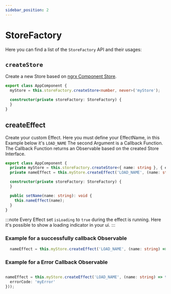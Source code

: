 ```yaml
---
sidebar_position: 2
---
```


# StoreFactory

Here you can find a list of the `StoreFactory` API and their usages:

## `createStore`

Create a new Store based on [ngrx Component Store](https://ngrx.io/guide/component-store).

```ts title="app.component.ts"
export class AppComponent {
  myStore = this.storeFactory.createStore<number, never>('myStore');

  constructor(private storeFactory: StoreFactory) {
  }
}
```

## createEffect

Create your custom Effect. Here you must define your EffectName, in this Example below it's `LOAD_NAME`
The second Argument is a Callback Function. The Callback Function returns an Observable based on the created Store Interface.


```ts title="app.component.ts"
export class AppComponent {
  private myStore = this.storeFactory.createStore<{ name: string }, { errorCode: number }>('myStore');
  private nameEffect = this.myStore.createEffect('LOAD_NAME', (name: string) => of({name: name}));

  constructor(private storeFactory: StoreFactory) {
  }

  public setName(name: string): void {
    this.nameEffect(name);
  }
}
```

:::note Every Effect set `isLoading` to `true` during the effect is running. Here it's possible to show a loading
indicator in your ui.
:::

### Example for a successfully callback Observable

```ts
  nameEffect = this.myStore.createEffect('LOAD_NAME', (name: string) => of({name: name}));
```

### Example for a Error Callback Observable

```ts

nameEffect = this.myStore.createEffect('LOAD_NAME', (name: string) => throwError(() => {
  errorCode: 'myError'
}));
```

